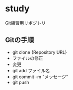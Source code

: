 # study
Git練習用リポジトリ

## Gitの手順

- git clone {Repository URL}
- ファイルの修正
- 変更
- git add ファイル名
- git commit -m "メッセージ"
- git push
